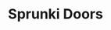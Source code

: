 ---
slug: sprunki-doors-2228
title: Sprunki Doors
description: "Sprunki Doors is an exciting online game. Play for free directly in your browser!"
icon: /images/popular_mods/Sprunki Doors.png
url: https://wowtbc.net/sprunkin/sprunki-doors/index.html
previewImage: /images/popular_mods/Sprunki Doors.png
type: popular mods

# SEO配置
seo:
  title: "Sprunki Doors - Play Free Online Game | Fun Browser Games"
  description: "Sprunki Doors - Play this fun online game for free in your browser. No download required!"
  ogImage: "/images/popular_mods/Sprunki Doors.png"
  keywords: "sprunki-doors-2228, online game, browser game, free game, popular mods game, play online"

videoUrls:
  - https://www.youtube.com/embed/example1
  - https://www.youtube.com/embed/example2

whyPlay:
  title: "Why Play Sprunki Doors?"
  items:
    - "Immersive Gameplay: Sprunki Doors offers an engaging and immersive gaming experience that will keep you entertained for hours"
    - "Challenging Levels: Test your skills with increasingly difficult challenges and obstacles"
    - "Beautiful Graphics: Enjoy stunning visuals and smooth animations that bring the game world to life"
    - "Regular Updates: New content and features are added regularly to keep the game fresh and exciting"
    - "Free to Play: Experience all the fun without spending a penny"
    - "Community Features: Connect with other players, share strategies, and compete for high scores"
    - "Cross-Platform: Play on any device with a web browser, no downloads required"

features:
  title: "Key Features of Sprunki Doors"
  image: "/images/popular_mods/Sprunki Doors.png"
  items:
    - "Intuitive Controls: Easy to learn controls make Sprunki Doors accessible for players of all skill levels"
    - "Multiple Game Modes: Enjoy various gameplay options that provide different challenges and experiences"
    - "Character Customization: Personalize your gaming experience with unique characters and items"
    - "Achievement System: Complete special tasks to earn rewards and recognition"
    - "Leaderboards: Compete with players worldwide and see who can achieve the highest scores"

characteristics:
  title: "Game Characteristics"
  image: "/images/popular_mods/Sprunki Doors.png"
  items:
    - "Genre: Popular mods game with elements of strategy and skill"
    - "Difficulty: Suitable for both casual gamers and those seeking a challenge"
    - "Play Time: Quick sessions or extended gameplay, depending on your preference"
    - "Art Style: Vibrant and engaging visuals that enhance the gaming experience"
    - "Sound Design: Immersive audio that complements the gameplay perfectly"

info: "Sprunki Doors is an exciting online game that offers players a unique and engaging gaming experience. With its intuitive controls, stunning visuals, and challenging gameplay, Sprunki Doors provides hours of entertainment for players of all ages and skill levels. Whether you're looking for a quick gaming session during a break or an extended play session, Sprunki Doors delivers an immersive experience that will keep you coming back for more. The game features multiple levels of increasing difficulty, ensuring that players are constantly challenged as they progress. With regular updates adding new content and features, Sprunki Doors remains fresh and exciting, providing endless entertainment options for its growing community of players."

howToPlayIntro: "Welcome to Sprunki Doors! This guide will walk you through the basics and help you master the game. Whether you're a beginner or looking to improve your skills, these tips and instructions will enhance your gaming experience."

howToPlaySteps:
  - title: "Getting Started"
    description: "Begin your Sprunki Doors adventure by familiarizing yourself with the controls. Use your keyboard or mouse to navigate through the game interface. The tutorial will guide you through the basic mechanics and help you understand the objectives."
  - title: "Understanding the Objectives"
    description: "In Sprunki Doors, your main goal is to progress through levels by completing specific objectives. Each level presents unique challenges that require different strategies and approaches."
  - title: "Mastering the Controls"
    description: "Practice using the controls to improve your precision and reaction time. Sprunki Doors requires quick reflexes and strategic thinking to overcome obstacles and defeat opponents."
  - title: "Utilizing Power-ups"
    description: "Collect power-ups throughout the game to enhance your abilities and overcome difficult challenges. Each power-up offers unique advantages that can be crucial for success."
  - title: "Developing Strategies"
    description: "As you progress in Sprunki Doors, develop effective strategies for different scenarios. Analyze patterns, anticipate challenges, and adapt your approach to maximize your performance."

faq:
  title: "Frequently Asked Questions about Sprunki Doors"
  items:
    - question: "Is Sprunki Doors free to play?"
      answer: "Yes, Sprunki Doors is completely free to play directly in your web browser. No downloads or purchases are required to enjoy the full game experience."
    - question: "Can I play Sprunki Doors on mobile devices?"
      answer: "Yes, Sprunki Doors is optimized for both desktop and mobile play. You can enjoy the game on any device with a web browser and internet connection."
    - question: "Are there any in-game purchases?"
      answer: "While Sprunki Doors is free to play, there may be optional in-game purchases available for cosmetic items or additional features that don't affect core gameplay."
    - question: "How often is Sprunki Doors updated?"
      answer: "The developers regularly update Sprunki Doors with new content, features, and improvements based on player feedback and game performance."
    - question: "Can I play Sprunki Doors offline?"
      answer: "Currently, Sprunki Doors requires an internet connection to play as it's a browser-based online game."
    - question: "Is Sprunki Doors suitable for children?"
      answer: "Yes, Sprunki Doors is designed to be family-friendly and suitable for players of all ages."
    - question: "How do I report bugs or issues?"
      answer: "If you encounter any problems while playing Sprunki Doors, you can report them through the game's support page or contact the developers directly through their website."
    - question: "Still Have Questions?"
      answer: "If you have additional questions about Sprunki Doors that aren't covered in this FAQ, please visit our support center or contact our customer service team for assistance."
---
